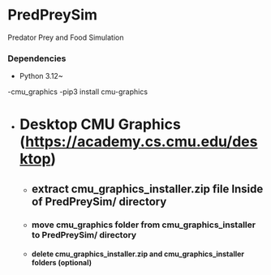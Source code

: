 # PredPreySim
Predator Prey and Food Simulation

### Dependencies
- Python 3.12~
  
-cmu_graphics 
  -pip3 install cmu-graphics
  
  - # Desktop CMU Graphics (https://academy.cs.cmu.edu/desktop)
    - ## extract **cmu_graphics_installer.zip** file Inside of PredPreySim/ directory
     - ### move **cmu_graphics** folder from cmu_graphics_installer to PredPreySim/ directory
      - #### delete **cmu_graphics_installer.zip** and **cmu_graphics_installer** folders (optional)
